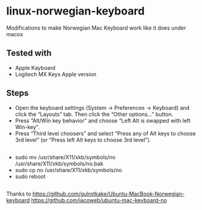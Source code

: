 # linux-norwegian-keyboard
Modifications to make Norwegian Mac Keyboard work like it does under macos

## Tested with
* Apple Kayboard 
* Logitech MX Keys Apple version

## Steps

* Open the keyboard settings (System -> Preferences -> Keyboard) and click the “Layouts” tab. Then click the “Other options…” button.
* Press “Alt/Win key behavior” and choose “Left Alt is swapped with left Win-key”.
* Press “Third level choosers” and select “Press any of Alt keys to choose 3rd level” (or “Press left Alt keys to choose 3rd level”).

##

* sudo mv /usr/share/X11/xkb/symbols/no /usr/share/X11/xkb/symbols/no.bak
* sudo cp no /usr/share/X11/xkb/symbols/no
* sudo reboot

##

Thanks to 
https://github.com/gulrotkake/Ubuntu-MacBook-Norwegian-keyboard
https://github.com/jacoweb/ubuntu-mac-keyboard-no
